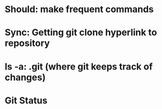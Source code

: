 # Should: make frequent commands
# Sync: Getting git clone hyperlink to repository 
# ls -a: .git (where git keeps track of changes)
# Git Status
